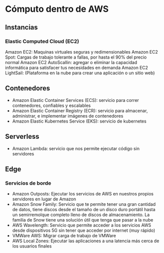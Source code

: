 # Cómputo dentro de AWS
## Instancias
### Elastic Computed Cloud (EC2)
Amazon EC2: Maquinas virtuales seguras y redimensionables
Amazon EC2 Spot: Cargas de trabajo tolerante a fallas, por hasta el 90% del precio normal
Amazon EC2 AutoScallin: agregar o eliminar la capacidad informática para satisfacer tus necesidades en demanda
Amazon EC2 LightSail: (Plataforma en la nube para crear una aplicación o un sitio web)
## Contenedores
- Amazon Elastic Container Services (ECS): servicio para correr contenedores, confiables y escalables
- Amazon Elastic Container Registry (ECR): servicio para almacenar, administrar, e implementar imágenes de contenedores
- Amazon Elastic Kubernetes Service (EKS): servicio de kubernetes
## Serverless
- Amazon Lambda: servicio que nos permite ejecutar código sin servidores
## Edge
### Servicios de borde
- Amazon Outposts: Ejecutar los servicios de AWS en nuestros propios servidores en lugar de Amazon
- Amazon Snow Family: Servicio que te permite tener una gran cantidad de datos, tiene discos desde el tamaño de un disco duro portátil hasta un semirremolque completo lleno de discos de almacenamiento. La familia de Snow tiene una solución útil que tenga que pasar a la nube
- AWS Wavelength: Servicio que permite acceder a los servicios AWS desde dispositivos 5G sin tener que acceder por internet (muy rápido)
- VMWare AWS: Migrar carga de trabajo de VMWare
- AWS Local Zones: Ejecutar las aplicaciones a una latencia más cerca de los usuarios finales
